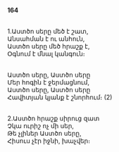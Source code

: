 **164**

\
1.Աստծո սերը մեծ է շատ,\
Անսահման է ու անհուն,\
Աստծո սերը մեծ հրաշք է,\
Օգնում է մնալ կանգուն։

\
 Աստծո սերը, Աստծո սերը\
 Մեր հոգին է ջերմացնում,\
 Աստծո սերը, Աստծո սերը\
 Հավիտյան կյանք է շնորհում։ (2)

\
2.Աստծո հրաշք սիրուց զատ\
Չկա ուրիշ ոչ մի սեր,\
Թե չլիներ Աստծո սերը,\
Հիսուս չէր իջնի, խաչվեր։
